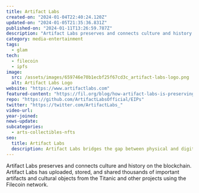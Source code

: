 ```yaml
---
title: Artifact Labs
created-on: "2024-01-04T22:40:24.120Z"
updated-on: "2024-01-05T21:35:36.831Z"
published-on: "2024-01-11T13:26:59.787Z"
description: "Artifact Labs preserves and connects culture and history on the blockchain."
category: media-entertainment
tags:
  - glam
tech:
  - filecoin
  - ipfs
image:
  src: /assets/images/659746e70b1ecbf25f67cd3c_artifact-labs-logo.png
  alt: Artifact Labs Logo
website: "https://www.artifactlabs.com"
featured-content: "https://fil.org/blog/how-artifact-labs-is-preserving-and-connecting-history-and-culture-using-the-blockchain/"
repo: "https://github.com/ArtifactLabsOfficial/EIPs"
twitter: "https://twitter.com/ArtifactLabs_"
video-url:
year-joined:
news-update:
subcategories:
  - arts-collectibles-nfts
seo:
  title: Artifact Labs
  description: Artifact Labs bridges the gap between physical and digital collectibles.
---
```


Artifact Labs preserves and connects culture and history on the blockchain. Artifact Labs has uploaded, stored, and shared thousands of important artifacts and cultural objects from the Titanic and other projects using the Filecoin network.
